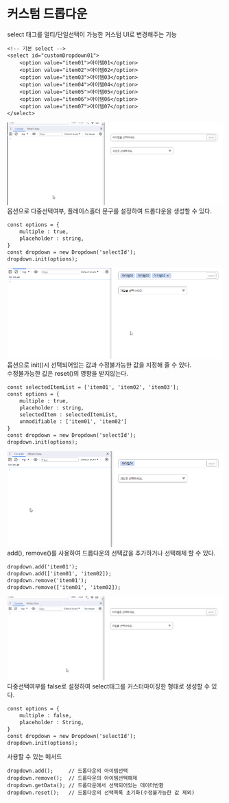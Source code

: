 # 커스텀 드롭다운

select 태그를 멀티/단일선택이 가능한 커스텀 UI로 변경해주는 기능

    <!-- 기본 select -->
    <select id="customDropdown01">
        <option value="item01">아이템01</option>
        <option value="item02">아이템02</option>
        <option value="item03">아이템03</option>
        <option value="item04">아이템04</option>
        <option value="item05">아이템05</option>
        <option value="item06">아이템06</option>
        <option value="item07">아이템07</option>
    </select>


![multipleDropdown01](./multipleDropdown01.gif)<br>
옵션으로 다중선택여부, 플레이스홀더 문구를 설정하여 드롭다운을 생성할 수 있다.

    const options = {
        multiple : true,
        placeholder : string, 
    }
    const dropdown = new Dropdown('selectId');
    dropdown.init(options);

![multipleDropdown02](./multipleDropdown02.gif)<br>
옵션으로 init()시 선택되어있는 값과 수정불가능한 값을 지정해 줄 수 있다.<br>
수정불가능한 값은 reset()의 영향을 받지않는다.

    const selectedItemList = ['item01', 'item02', 'item03'];
    const options = {
        multiple : true,
        placeholder : string, 
        selectedItem : selectedItemList,
        unmodifiable : ['item01', 'item02']
    }
    const dropdown = new Dropdown('selectId');
    dropdown.init(options);

![multipleDropdown03](./multipleDropdown03.gif)<br>
add(), remove()를 사용하여 드롭다운의 선택값을 추가하거나 선택해제 할 수 있다.

    dropdown.add('item01');
    dropdown.add(['item01', 'item02]);
    dropdown.remove('item01');
    dropdown.remove(['item01', 'item02]);

![dropdown](./dropdown.gif)<br>
다중선택여부를 false로 설정하여 select태그를 커스터마이징한 형태로 생성할 수 있다.

    const options = {
        multiple : false,
        placeholder : String, 
    }
    const dropdown = new Dropdown('selectId');
    dropdown.init(options);

사용할 수 있는 메서드

    dropdown.add();     // 드롭다운의 아이템선택
    dropdown.remove();  // 드롭다운의 아이템선택해제
    dropdown.getData(); // 드롭다운에서 선택되어있는 데이터반환
    dropdown.reset();   // 드롭다운의 선택목록 초기화(수정불가능한 값 제외)
